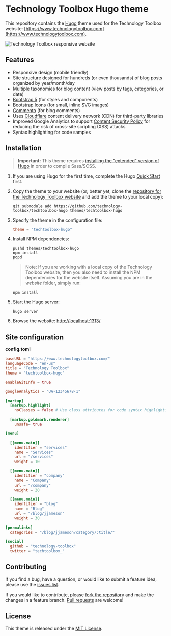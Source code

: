 # Technology Toolbox Hugo theme

This repository contains the [Hugo](https://gohugo.io) theme used for the
Technology Toolbox website:
[https://www.technologytoolbox.com](https://www.technologytoolbox.com).

![Technology Toolbox responsive website](https://assets.technologytoolbox.com/website/img/theme-screenshots/responsive-website-2300x1400.jpg)

## Features

- Responsive design (mobile friendly)
- Site structure designed for hundreds (or even thousands) of blog posts
  organized by year/month/day
- Multiple taxonomies for blog content (view posts by tags, categories, or date)
- [Bootstrap 5](https://getbootstrap.com/) (for styles and components)
- [Bootstrap Icons](https://icons.getbootstrap.com/) (for small, inline SVG images)
- [Commento](https://commento.io/) (for blog comments)
- Uses [Cloudflare](https://www.cloudflare.com/) content delivery network (CDN)
  for third-party libraries
- Improved Google Analytics to support
  [Content Security Policy](https://developer.mozilla.org/en-US/docs/Web/HTTP/CSP)
  for reducing the risk of cross-site scripting (XSS) attacks
- Syntax highlighting for code samples

## Installation

> **Important:** This theme requires
> [installing the "extended" version of Hugo](https://gohugo.io/getting-started/installing/)
> in order to compile Sass/SCSS.

1. If you are using Hugo for the first time, complete the Hugo
   [Quick Start](https://gohugo.io/getting-started/quick-start/) first.

1. Copy the theme to your website (or, better yet, clone the
   [repository for the Technology Toolbox website](https://github.com/technology-toolbox/website)
   and add the theme to your local copy):

   ```Shell
   git submodule add https://github.com/technology-toolbox/techtoolbox-hugo themes/techtoolbox-hugo
   ```

1. Specify the theme in the configuration file:

   ```TOML
   theme = "techtoolbox-hugo"
   ```

1. Install NPM dependencies:

   ```Shell
   pushd themes/techtoolbox-hugo
   npm install
   popd
   ```

   > Note: If you are working with a local copy of the Technology Toolbox
   > website, then you also need to install the NPM dependencies for the website
   > itself. Assuming you are in the _website_ folder, simply run:

   ```Shell
   npm install
   ```

1. Start the Hugo server:

   ```Shell
   hugo server
   ```

1. Browse the website: [http://localhost:1313/](http://localhost:1313/)

## Site configuration

**config.toml**

```TOML
baseURL = "https://www.technologytoolbox.com/"
languageCode = "en-us"
title = "Technology Toolbox"
theme = "techtoolbox-hugo"

enableGitInfo = true

googleAnalytics = "UA-12345678-1"

[markup]
  [markup.highlight]
    noClasses = false # Use class attributes for code syntax highlighting

  [markup.goldmark.renderer]
    unsafe= true

[menu]

  [[menu.main]]
    identifier = "services"
    name = "Services"
    url = "/services"
    weight = 10

  [[menu.main]]
    identifier = "company"
    name = "Company"
    url = "/company"
    weight = 20

  [[menu.main]]
    identifier = "blog"
    name = "Blog"
    url = "/blog/jjameson"
    weight = 30

[permalinks]
  categories = "/blog/jjameson/category/:title/"

[social]
  github = "technology-toolbox"
  twitter = "techtoolbox_"
```

## Contributing

If you find a bug, have a question, or would like to submit a feature idea,
please use the
[issues list](https://github.com/technology-toolbox/techtoolbox-hugo/issues).

If you would like to contribute, please
[fork the repository](https://github.com/technology-toolbox/techtoolbox-hugo/fork)
and make the changes in a feature branch.
[Pull requests](https://github.com/technology-toolbox/techtoolbox-hugo/pulls)
are welcome!

## License

This theme is released under the
[MIT License](https://github.com/technology-toolbox/techtoolbox-hugo/blob/main/LICENSE).
